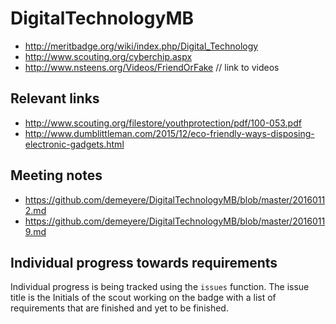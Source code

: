 
DigitalTechnologyMB
=================

* <http://meritbadge.org/wiki/index.php/Digital_Technology>
* <http://www.scouting.org/cyberchip.aspx>
* <http://www.nsteens.org/Videos/FriendOrFake> // link to videos


Relevant links
-----------------

* <http://www.scouting.org/filestore/youthprotection/pdf/100-053.pdf>
* <http://www.dumblittleman.com/2015/12/eco-friendly-ways-disposing-electronic-gadgets.html>


Meeting notes
-----------------

* <https://github.com/demeyere/DigitalTechnologyMB/blob/master/20160112.md>
* <https://github.com/demeyere/DigitalTechnologyMB/blob/master/20160119.md>

Individual progress towards requirements
-----------------
Individual progress is being tracked using the `issues` function. The issue title is the Initials of the scout working on the badge with a list of requirements that are finished and yet to be finished.
